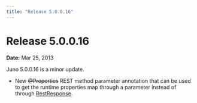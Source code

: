 ```yaml
---
title: "Release 5.0.0.16"
---
```


# Release 5.0.0.16

**Date:** Mar 25, 2013

Juno 5.0.0.16 is a minor update.

- New ~~@Properties~~ REST method parameter annotation that can be used to get the runtime properties map through a parameter instead of through <a href="/site/apidocs/oajr/RestResponse.html" target="_blank">RestResponse</a>.

